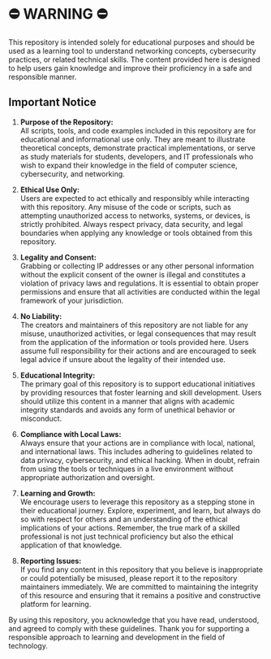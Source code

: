 # ⛔ WARNING ⛔


This repository is intended solely for educational purposes and should be used as a learning tool to understand networking concepts, cybersecurity practices, or related technical skills. The content provided here is designed to help users gain knowledge and improve their proficiency in a safe and responsible manner.

## Important Notice

1. **Purpose of the Repository:**  
   All scripts, tools, and code examples included in this repository are for educational and informational use only. They are meant to illustrate theoretical concepts, demonstrate practical implementations, or serve as study materials for students, developers, and IT professionals who wish to expand their knowledge in the field of computer science, cybersecurity, and networking.

2. **Ethical Use Only:**  
   Users are expected to act ethically and responsibly while interacting with this repository. Any misuse of the code or scripts, such as attempting unauthorized access to networks, systems, or devices, is strictly prohibited. Always respect privacy, data security, and legal boundaries when applying any knowledge or tools obtained from this repository.

3. **Legality and Consent:**  
   Grabbing or collecting IP addresses or any other personal information without the explicit consent of the owner is illegal and constitutes a violation of privacy laws and regulations. It is essential to obtain proper permissions and ensure that all activities are conducted within the legal framework of your jurisdiction.

4. **No Liability:**  
   The creators and maintainers of this repository are not liable for any misuse, unauthorized activities, or legal consequences that may result from the application of the information or tools provided here. Users assume full responsibility for their actions and are encouraged to seek legal advice if unsure about the legality of their intended use.

5. **Educational Integrity:**  
   The primary goal of this repository is to support educational initiatives by providing resources that foster learning and skill development. Users should utilize this content in a manner that aligns with academic integrity standards and avoids any form of unethical behavior or misconduct.

6. **Compliance with Local Laws:**  
   Always ensure that your actions are in compliance with local, national, and international laws. This includes adhering to guidelines related to data privacy, cybersecurity, and ethical hacking. When in doubt, refrain from using the tools or techniques in a live environment without appropriate authorization and oversight.

7. **Learning and Growth:**  
   We encourage users to leverage this repository as a stepping stone in their educational journey. Explore, experiment, and learn, but always do so with respect for others and an understanding of the ethical implications of your actions. Remember, the true mark of a skilled professional is not just technical proficiency but also the ethical application of that knowledge.

8. **Reporting Issues:**  
   If you find any content in this repository that you believe is inappropriate or could potentially be misused, please report it to the repository maintainers immediately. We are committed to maintaining the integrity of this resource and ensuring that it remains a positive and constructive platform for learning.

By using this repository, you acknowledge that you have read, understood, and agreed to comply with these guidelines. Thank you for supporting a responsible approach to learning and development in the field of technology.
